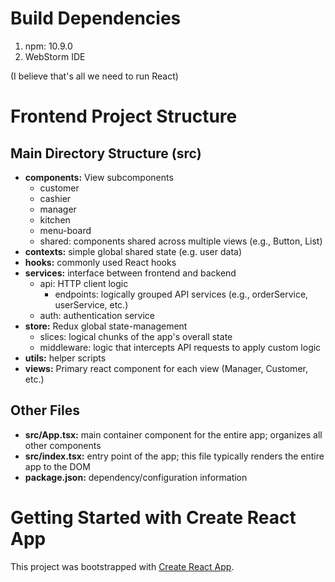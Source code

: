 # Build Dependencies
1. npm: 10.9.0
2. WebStorm IDE

(I believe that's all we need to run React)

# Frontend Project Structure
## Main Directory Structure (src)
- **components:** View subcomponents
  - customer
  - cashier
  - manager
  - kitchen
  - menu-board
  - shared: components shared across multiple views (e.g., Button, List)
- **contexts:** simple global shared state (e.g. user data)
- **hooks:** commonly used React hooks
- **services:** interface between frontend and backend
  - api: HTTP client logic
    - endpoints: logically grouped API services (e.g., orderService, userService, etc.)
  - auth: authentication service
- **store:** Redux global state-management
  - slices: logical chunks of the app's overall state
  - middleware: logic that intercepts API requests to apply custom logic
- **utils:** helper scripts
- **views:** Primary react component for each view (Manager, Customer, etc.)
## Other Files
- **src/App.tsx:** main container component for the entire app; organizes all other components
- **src/index.tsx:** entry point of the app; this file typically renders the entire app to the DOM
- **package.json:** dependency/configuration information

# Getting Started with Create React App

This project was bootstrapped with [Create React App](https://github.com/facebook/create-react-app).
